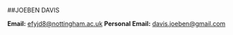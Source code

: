 ##JOEBEN DAVIS

**Email:** [efyjd8@nottingham.ac.uk](efyjd8@nottingham.ac.uk)
**Personal Email:** [davis.joeben@gmail.com](davis.joeben@gmail.com)
